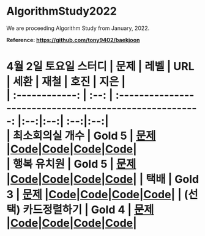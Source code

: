 # AlgorithmStudy2022
We are proceeding Algorithm Study from January, 2022.
</br>

**Reference: https://github.com/tony9402/baekjoon**

**4월 2일 토요일 스터디**
|      문제      | 레벨 |                           URL                            | 세환 | 재철 | 호진 | 지은 |   
| :------------: | :--: | :------------------------------------------------------: |:--:|:--:| :--:|:--:|    
|  최소회의실 개수   |  Gold 5   | [문제](https://www.acmicpc.net/problem/19598) |[Code]()|[Code]()|[Code]()|[Code]()|   
|  행복 유치원   |  Gold 5   | [문제](https://www.acmicpc.net/problem/13164) |[Code]()|[Code]()|[Code]()|[Code]()| 
|  택배   |  Gold 3   | [문제](https://www.acmicpc.net/problem/8980) |[Code]()|[Code]()|[Code]()|[Code]()| 
|  (선택) 카드정렬하기   |  Gold 4   | [문제](https://www.acmicpc.net/problem/1715) |[Code]()|[Code]()|[Code]()|[Code]()| 
================
